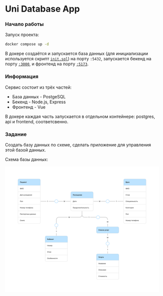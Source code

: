 # Uni Database App

### Начало работы

Запуск проекта:

```sh
docker compose up -d
```

В докере создаётся и запускается база данных (для инициализации используется скрипт [`init.sql`](./init.sql)) на порту `:5432`, запускается бекенд на порту [`:3000`](http://localhost:3000), и фронтенд на порту [`:5173`](http://localhost:5173).

### Информация

Сервис состоит из трёх частей:

-   База данных - PostgeSQL
-   Бекенд - Node.js, Express
-   Фронтенд - Vue

В докере каждая часть запускается в отдельном контейнере: postgres, api и frontend, соответсвенно.

### Задание

Создать базу данных по схеме, сделать приложение для управления этой базой данных.

Схема базы данных:

![database-schema.png](/database-schema.png)
